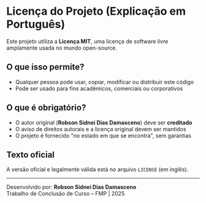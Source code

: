 # Licença do Projeto (Explicação em Português)

Este projeto utiliza a **Licença MIT**, uma licença de software livre amplamente usada no mundo open-source.

## O que isso permite?
- Qualquer pessoa pode usar, copiar, modificar ou distribuir este código
- Pode ser usado para fins acadêmicos, comerciais ou corporativos

## O que é obrigatório?
- O autor original (**Robson Sidnei Dias Damasceno**) deve ser **creditado**
- O aviso de direitos autorais e a licença original devem ser mantidos
- O projeto é fornecido "no estado em que se encontra", sem garantias

## Texto oficial
A versão oficial e legalmente válida está no arquivo `LICENSE` (em inglês).

---

Desenvolvido por: **Robson Sidnei Dias Damasceno**  
Trabalho de Conclusão de Curso – FMP | 2025
